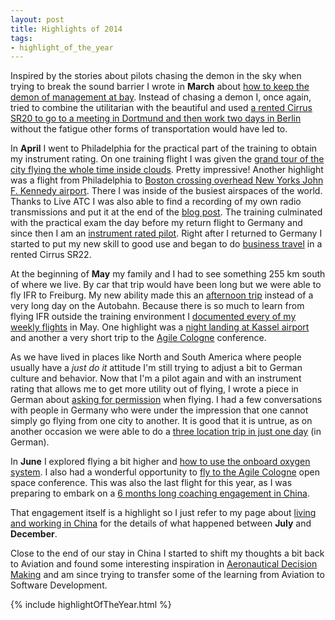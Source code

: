 ```yaml
---
layout: post
title: Highlights of 2014
tags:
- highlight_of_the_year
---
```


Inspired by the stories about pilots chasing the demon in the sky when trying to break the sound barrier I wrote in **March** about [how to keep the demon of management at bay](/2014/03/27/how-to-keep-the-demon-of-management-at-bay.html). Instead of chasing a demon I, once again, tried to combine the utilitarian with the beautiful and used [a rented Cirrus SR20 to go to a meeting in Dortmund and then work two days in Berlin](/2014/03/29/trip-edlw-edaz.html) without the fatigue other forms of transportation would have led to.

In **April** I went to Philadelphia for the practical part of the training to obtain my instrument rating. On one training flight I was given the [grand tour of the city flying the whole time inside clouds](/2014/04/04/imc-tour-of-philadelphia.html). Pretty impressive! Another highlight was a flight from Philadelphia to [Boston crossing overhead New Yorks John F. Kennedy airport](/2014/04/10/klom-kbed-klom.html). There I was inside of the busiest airspaces of the world. Thanks to Live ATC I was also able to find a recording of my own radio transmissions and put it at the end of the [blog post](/2014/04/10/klom-kbed-klom.html). The training culminated with the practical exam the day before my return flight to Germany and since then I am an [instrument rated pilot](/2014/04/13/instrument-rated-pilot.html). Right after I returned to Germany I started to put my new skill to good use and began to do [business travel](/2014/04/29/ifr-edfc-edaz.html) in a rented Cirrus SR22.

At the beginning of **May** my family and I had to see something 255 km south of where we live. By car that trip would have been long but we were able to fly IFR to Freiburg. My new ability made this an [afternoon trip](/2014/05/02/ifr-edfc-edtf-edfc.html) instead of a very long day on the Autobahn. Because there is so much to learn from flying IFR outside the training environment I [documented every of my weekly flights](/category/aviation.html) in May. One highlight was a [night landing at Kassel airport](/2014/05/14/ifr-edaz-edvk.html) and another a very short trip to the [Agile Cologne](/2014/06/13/agile-cologne-2014.html) conference.

As we have lived in places like North and South America where people usually have a *just do it* attitude I'm still trying to adjust a bit to German culture and behavior. Now that I'm a pilot again and with an instrument rating that allows me to get more utility out of flying, I wrote a piece in German about [asking for permission](/2014/05/18/um-erlaubnis-fragen.html) when flying. I had a few conversations with people in Germany who were under the impression that one cannot simply go flying from one city to another. It is good that it is untrue, as on another occasion we were able to do a [three location trip in just one day](/2014/05/21/gar-nicht-anders-moeglich.html) (in German).

In **June** I explored flying a bit higher and [how to use the onboard oxygen system](/2014/06/11/this-time-with-oxygen.html). I also had a wonderful opportunity to [fly to the Agile Cologne](/2014/06/13/agile-cologne-2014.html) open space conference. This was also the last flight for this year, as I was preparing to embark on a [6 months long coaching engagement in China](/china.html).

That engagement itself is a highlight so I just refer to my page about [living and working in China](/china.html) for the details of what happened between **July** and **December**.

Close to the end of our stay in China I started to shift my thoughts a bit back to Aviation and found some interesting inspiration in [Aeronautical Decision Making](/2014/11/30/aeronautical-decision-making-for-software-developers.html) and am since trying to transfer some of the learning from Aviation to Software Development.

{% include highlightOfTheYear.html %}
